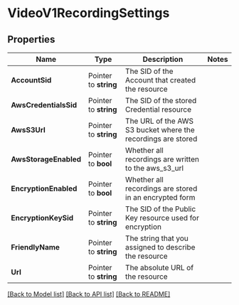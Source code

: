 # VideoV1RecordingSettings

## Properties

Name | Type | Description | Notes
------------ | ------------- | ------------- | -------------
**AccountSid** | Pointer to **string** | The SID of the Account that created the resource |
**AwsCredentialsSid** | Pointer to **string** | The SID of the stored Credential resource |
**AwsS3Url** | Pointer to **string** | The URL of the AWS S3 bucket where the recordings are stored |
**AwsStorageEnabled** | Pointer to **bool** | Whether all recordings are written to the aws_s3_url |
**EncryptionEnabled** | Pointer to **bool** | Whether all recordings are stored in an encrypted form |
**EncryptionKeySid** | Pointer to **string** | The SID of the Public Key resource used for encryption |
**FriendlyName** | Pointer to **string** | The string that you assigned to describe the resource |
**Url** | Pointer to **string** | The absolute URL of the resource |

[[Back to Model list]](../README.md#documentation-for-models) [[Back to API list]](../README.md#documentation-for-api-endpoints) [[Back to README]](../README.md)


